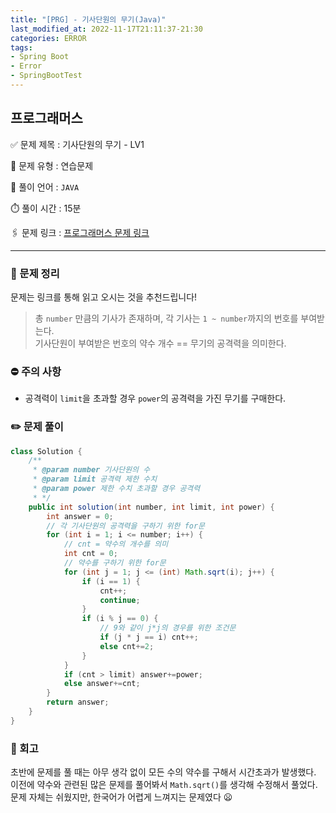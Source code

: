 ```yaml
---
title: "[PRG] - 기사단원의 무기(Java)"
last_modified_at: 2022-11-17T21:11:37-21:30
categories: ERROR
tags:
- Spring Boot
- Error
- SpringBootTest
---
```

## 프로그래머스

✅ 문제 제목 : 기사단원의 무기 - LV1

🔔 문제 유형 : 연습문제

💬 풀이 언어 : `JAVA`

⏱️ 풀이 시간 : 15분

🖇️ 문제 링크 : [프로그래머스 문제 링크](https://school.programmers.co.kr/learn/courses/30/lessons/136798)

---

### 💬 문제 정리

문제는 링크를 통해 읽고 오시는 것을 추천드립니다!

> 총 `number` 만큼의 기사가 존재하며, 각 기사는 `1 ~ number`까지의 번호를 부여받는다.<br>
> 기사단원이 부여받은 번호의 약수 개수 == 무기의 공격력을 의미한다.

### ⛔️ 주의 사항
- 공격력이 `limit`을 초과할 경우 `power`의 공격력을 가진 무기를 구매한다.

### ✏️ 문제 풀이
```java
class Solution {
    /**
     * @param number 기사단원의 수
     * @param limit 공격력 제한 수치
     * @param power 제한 수치 초과할 경우 공격력
     * */
    public int solution(int number, int limit, int power) {
        int answer = 0;
        // 각 기사단원의 공격력을 구하기 위한 for문
        for (int i = 1; i <= number; i++) {
            // cnt = 약수의 개수를 의미
            int cnt = 0;
            // 약수를 구하기 위한 for문
            for (int j = 1; j <= (int) Math.sqrt(i); j++) {
                if (i == 1) {
                    cnt++;
                    continue;
                }
                if (i % j == 0) {
                    // 9와 같이 j*j의 경우를 위한 조건문
                    if (j * j == i) cnt++;
                    else cnt+=2;
                }
            }
            if (cnt > limit) answer+=power;
            else answer+=cnt;
        }
        return answer;
    }
}
```

### 🤔 회고
초반에 문제를 풀 때는 아무 생각 없이 모든 수의 약수를 구해서 시간초과가 발생했다.<br>
이전에 약수와 관련된 많은 문제를 풀어봐서 `Math.sqrt()`를 생각해 수정해서 풀었다.<br>
문제 자체는 쉬웠지만, 한국어가 어렵게 느껴지는 문제였다 😦